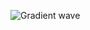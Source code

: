 ![Gradient wave](https://capsule-render.vercel.app/api?type=waving&height=200&text=Hudzilla123&fontColor=0D1117&fontAlignY=45&color=gradient)
